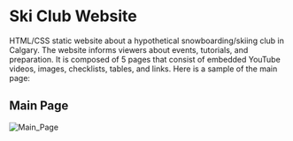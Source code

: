 # Ski Club Website

HTML/CSS static website about a hypothetical snowboarding/skiing club in Calgary. The website informs viewers about events, tutorials, and preparation. It is composed of 5 pages that consist of embedded YouTube videos, images, checklists, tables, and links. Here is a sample of the main page:
## Main Page
![Main_Page](https://user-images.githubusercontent.com/81201946/193441471-a4cc9e0b-820b-4efb-b0a2-0772d422d0a5.png)
